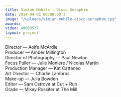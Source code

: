 ```yaml
---
title: Simian Mobile - Disco Seraphim
date: 2014-04-01 00:00:00 Z
image: "/uploads/simian-mobile-disco-seraphim.jpg"
awards: 
video: 40093537
layout: project
---
```


Director — Aoife McArdle  
Producer — Amber Millington  
Director of Photography — Paul Newton  
Focus Puller — Julie Moniere / Nicolas Martin  
Production Manager — Kat Cattaneo  
Art Director — Charlie Lambros  
Make-up — Julia Bowden  
Editor — Sam Ostrove at Cut + Run  
Grade — Mikey Rossiter at The Mill